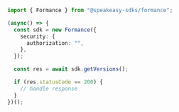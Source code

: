 <!-- Start SDK Example Usage -->


```typescript
import { Formance } from "@speakeasy-sdks/formance";

(async() => {
  const sdk = new Formance({
    security: {
      authorization: "",
    },
  });

  const res = await sdk.getVersions();

  if (res.statusCode == 200) {
    // handle response
  }
})();
```
<!-- End SDK Example Usage -->